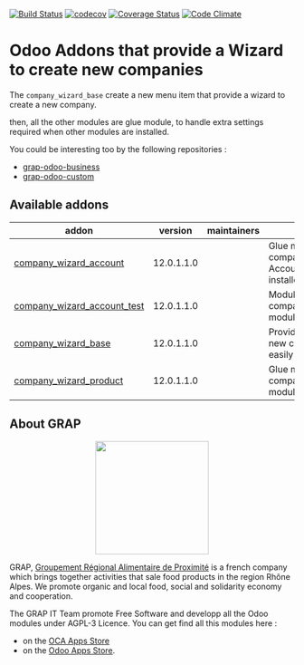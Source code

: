 [![Build Status](https://travis-ci.org/odoo-cae/odoo-addons-company-wizard.svg?branch=12.0)](https://travis-ci.org/odoo-cae/odoo-addons-company-wizard)
[![codecov](https://codecov.io/gh/odoo-cae/odoo-addons-company-wizard/branch/12.0/graph/badge.svg)](https://codecov.io/gh/odoo-cae/odoo-addons-company-wizard)
[![Coverage Status](https://coveralls.io/repos/github/odoo-cae/odoo-addons-company-wizard/badge.svg?branch=12.0)](https://coveralls.io/github/odoo-cae/odoo-addons-company-wizard?branch=12.0)
[![Code Climate](https://codeclimate.com/github/odoo-cae/odoo-addons-company-wizard/badges/gpa.svg)](https://codeclimate.com/github/odoo-cae/odoo-addons-company-wizard)


# Odoo Addons that provide a Wizard to create new companies

The ```company_wizard_base``` create a new menu item that provide a wizard
to create a new company.

then, all the other modules are glue module, to handle extra settings required
when other modules are installed.

You could be interesting too by the following repositories :

* [grap-odoo-business](https://github.com/grap/grap-odoo-business)
* [grap-odoo-custom](https://github.com/grap/grap-odoo-custom)

[//]: # (addons)

Available addons
----------------
addon | version | maintainers | summary
--- | --- | --- | ---
[company_wizard_account](company_wizard_account/) | 12.0.1.1.0 |  | Glue module to create companies when Account module is installed
[company_wizard_account_test](company_wizard_account_test/) | 12.0.1.1.0 |  | Module to test company_wizard_account module
[company_wizard_base](company_wizard_base/) | 12.0.1.1.0 |  | Provide Wizard to create new companies more easily
[company_wizard_product](company_wizard_product/) | 12.0.1.1.0 |  | Glue module to create companies when Product module is installed

[//]: # (end addons)

## About GRAP

<p align="center">
   <img src="http://www.grap.coop/wp-content/uploads/2016/11/GRAP.png" width="200"/>
</p>

GRAP, [Groupement Régional Alimentaire de Proximité](http://www.grap.coop) is a
french company which brings together activities that sale food products in the
region Rhône Alpes. We promote organic and local food, social and solidarity
economy and cooperation.

The GRAP IT Team promote Free Software and developp all the Odoo modules under
AGPL-3 Licence. You can get find all this modules here :
* on the [OCA Apps Store](https://odoo-community.org/shop?&search=GRAP)
* on the [Odoo Apps Store](https://www.odoo.com/apps/modules/browse?author=GRAP).
